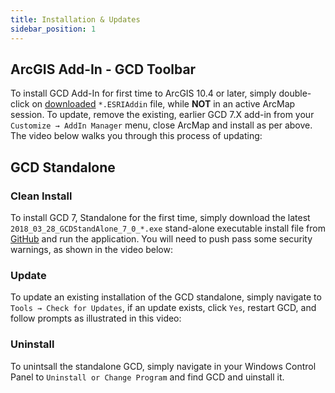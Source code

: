 ```yaml
---
title: Installation & Updates
sidebar_position: 1
---
```


## ArcGIS Add-In - GCD Toolbar
To install GCD Add-In for first time to ArcGIS 10.4 or later, simply double-click on [downloaded](https://github.com/Riverscapes/gcd/releases/latest) `*.ESRIAddin` file, while **NOT** in an active ArcMap session. To update, remove the existing, earlier GCD 7.X add-in from your `Customize → AddIn Manager` menu, close ArcMap and install as per above. The video below walks you through this process of updating:

<YouTubeEmbed videoId="9F3k6pn_3RI"/>

## GCD Standalone

### Clean Install

To install GCD 7, Standalone for the first time, simply download the latest `2018_03_28_GCDStandAlone_7_0_*.exe` stand-alone executable install file from [GitHub](https://github.com/Riverscapes/gcd/releases/latest) and run the application. You will need to push pass some security warnings, as shown in the video below:

<YouTubeEmbed videoId="gRSMHbi8-xs"/>

### Update
To update an existing installation of the GCD standalone, simply navigate to `Tools → Check for Updates`, if an update exists, click `Yes`, restart GCD, and follow prompts as illustrated in this video:

<YouTubeEmbed videoId="T0v8NkOg2zc"/>


### Uninstall
To unintsall the standalone GCD, simply navigate in your Windows Control Panel to `Uninstall or Change Program` and find GCD and uinstall it.

<YouTubeEmbed videoId="668-0ZtoOzo"/>
